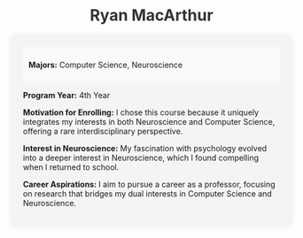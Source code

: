<h1 style="text-align: center; color: #333;">Ryan MacArthur</h1>

<div style="background: #f4f4f4; border-radius: 8px; padding: 20px; box-shadow: 0 0 10px rgba(0, 0, 0, 0.1); margin-top: 20px;">
    <div style="background-color: #f9f9f9; padding: 10px; border-radius: 5px;">
    <p><strong>Majors:</strong> Computer Science, Neuroscience</p>
    </div>
    <p><strong>Program Year:</strong> 4th Year</p>
    <p><strong>Motivation for Enrolling:</strong> I chose this course because it uniquely integrates my interests in both Neuroscience and Computer Science, offering a rare interdisciplinary perspective.</p>
    <p><strong>Interest in Neuroscience:</strong> My fascination with psychology evolved into a deeper interest in Neuroscience, which I found compelling when I returned to school.</p>
    <p><strong>Career Aspirations:</strong> I aim to pursue a career as a professor, focusing on research that bridges my dual interests in Computer Science and Neuroscience.</p>
</div>

